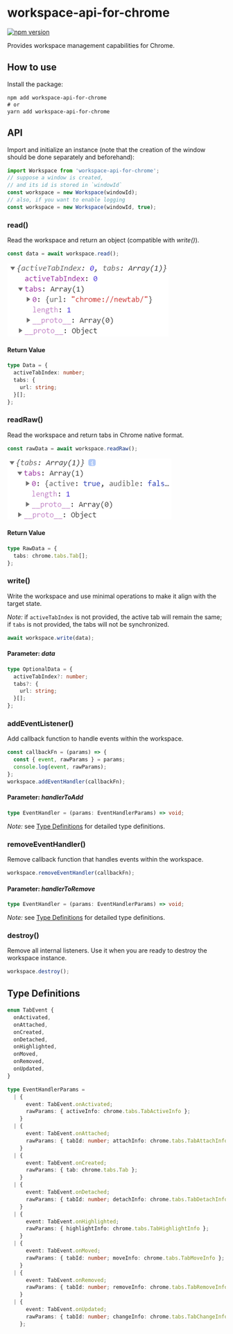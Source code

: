 # workspace-api-for-chrome

[![npm version](https://badge.fury.io/js/workspace-api-for-chrome.svg)](https://badge.fury.io/js/workspace-api-for-chrome)

Provides workspace management capabilities for Chrome.

## How to use

Install the package:

```shell
npm add workspace-api-for-chrome
# or
yarn add workspace-api-for-chrome
```

## API

Import and initialize an instance (note that the creation of the window should be done separately and beforehand):

```typescript
import Workspace from 'workspace-api-for-chrome';
// suppose a window is created,
// and its id is stored in `windowId`
const workspace = new Workspace(windowId);
// also, if you want to enable logging
const workspace = new Workspace(windowId, true);
```

### read()

Read the workspace and return an object (compatible with *write()*).

```typescript
const data = await workspace.read();
```

![](./docs/read.png)

#### Return Value

```typescript
type Data = {
  activeTabIndex: number;
  tabs: {
    url: string;
  }[];
};
```

### readRaw()

Read the workspace and return tabs in Chrome native format.

```typescript
const rawData = await workspace.readRaw();
```

![](./docs/read-raw.png)

#### Return Value

```typescript
type RawData = {
  tabs: chrome.tabs.Tab[];
};
```

### write()

Write the workspace and use minimal operations to make it align with the target state.

*Note:* if `activeTabIndex` is not provided, the active tab will remain the same; if `tabs` is not provided, the tabs
will not be synchronized.

```typescript
await workspace.write(data);
```

#### Parameter: *data*

```typescript
type OptionalData = {
  activeTabIndex?: number;
  tabs?: {
    url: string;
  }[];
};
```

### addEventListener()

Add callback function to handle events within the workspace.

```typescript
const callbackFn = (params) => {
  const { event, rawParams } = params;
  console.log(event, rawParams);
};
workspace.addEventHandler(callbackFn);
```

#### Parameter: *handlerToAdd*

```typescript
type EventHandler = (params: EventHandlerParams) => void;
```

*Note:* see [Type Definitions](#type-definitions) for detailed type definitions.

### removeEventHandler()

Remove callback function that handles events within the workspace.

```typescript
workspace.removeEventHandler(callbackFn);
```

#### Parameter: *handlerToRemove*

```typescript
type EventHandler = (params: EventHandlerParams) => void;
```

*Note:* see [Type Definitions](#type-definitions) for detailed type definitions.

### destroy()

Remove all internal listeners. Use it when you are ready to destroy the workspace instance.

```typescript
workspace.destroy();
```

## Type Definitions

```typescript
enum TabEvent {
  onActivated,
  onAttached,
  onCreated,
  onDetached,
  onHighlighted,
  onMoved,
  onRemoved,
  onUpdated,
}
```

```typescript
type EventHandlerParams =
  | {
      event: TabEvent.onActivated;
      rawParams: { activeInfo: chrome.tabs.TabActiveInfo };
    }
  | {
      event: TabEvent.onAttached;
      rawParams: { tabId: number; attachInfo: chrome.tabs.TabAttachInfo };
    }
  | {
      event: TabEvent.onCreated;
      rawParams: { tab: chrome.tabs.Tab };
    }
  | {
      event: TabEvent.onDetached;
      rawParams: { tabId: number; detachInfo: chrome.tabs.TabDetachInfo };
    }
  | {
      event: TabEvent.onHighlighted;
      rawParams: { highlightInfo: chrome.tabs.TabHighlightInfo };
    }
  | {
      event: TabEvent.onMoved;
      rawParams: { tabId: number; moveInfo: chrome.tabs.TabMoveInfo };
    }
  | {
      event: TabEvent.onRemoved;
      rawParams: { tabId: number; removeInfo: chrome.tabs.TabRemoveInfo };
    }
  | {
      event: TabEvent.onUpdated;
      rawParams: { tabId: number; changeInfo: chrome.tabs.TabChangeInfo; tab: chrome.tabs.Tab };
    };
```

